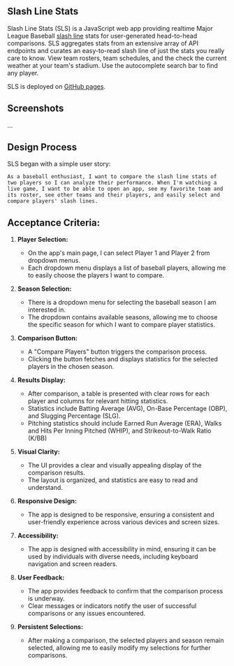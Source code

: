 ## Slash Line Stats

Slash Line Stats (SLS) is a JavaScript web app providing realtime Major League Baseball [slash line](https://www.mlb.com/glossary/miscellaneous/slash-line) stats for user-generated head-to-head comparisons. SLS aggregates stats from an extensive array of API endpoints and curates an easy-to-read slash line of just the stats you really care to know. View team rosters, team schedules, and the check the current weather at your team's stadium. Use the autocomplete search bar to find any player.
 
SLS is deployed on [GitHub pages](https://elindstr.github.io/slash-line-stats/).

## Screenshots

...

## Design Process

SLS began with a simple user story:

```
As a baseball enthusiast, I want to compare the slash line stats of two players so I can analyze their performance. When I'm watching a live game, I want to be able to open an app, see my favorite team and its roster, see other teams and their players, and easily select and compare players' slash lines. 
```

## Acceptance Criteria:

1. **Player Selection:**
   - On the app's main page, I can select Player 1 and Player 2 from dropdown menus.
   - Each dropdown menu displays a list of baseball players, allowing me to easily choose the players I want to compare.

2. **Season Selection:**
   - There is a dropdown menu for selecting the baseball season I am interested in.
   - The dropdown contains available seasons, allowing me to choose the specific season for which I want to compare player statistics.

3. **Comparison Button:**
   - A "Compare Players" button triggers the comparison process.
   - Clicking the button fetches and displays statistics for the selected players in the chosen season.

4. **Results Display:**
   - After comparison, a table is presented with clear rows for each player and columns for relevant hitting statistics.
   - Statistics include Batting Average (AVG), On-Base Percentage (OBP), and Slugging Percentage (SLG).
   - Pitching statistics should include Earned Run Average (ERA), Walks and Hits Per Inning Pitched (WHIP), and Strikeout-to-Walk Ratio (K/BB)

5. **Visual Clarity:**
   - The UI provides a clear and visually appealing display of the comparison results.
   - The layout is organized, and statistics are easy to read and understand.

6. **Responsive Design:**
   - The app is designed to be responsive, ensuring a consistent and user-friendly experience across various devices and screen sizes.

8. **Accessibility:**
   - The app is designed with accessibility in mind, ensuring it can be used by individuals with diverse needs, including keyboard navigation and screen readers.

9. **User Feedback:**
   - The app provides feedback to confirm that the comparison process is underway.
   - Clear messages or indicators notify the user of successful comparisons or any issues encountered.

10. **Persistent Selections:**
    - After making a comparison, the selected players and season remain selected, allowing me to easily modify my selections for further comparisons.

